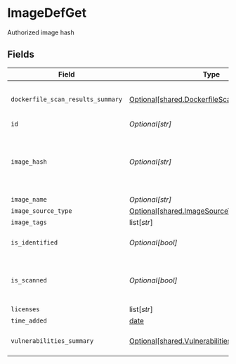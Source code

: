 # ImageDefGet

Authorized image hash


## Fields

| Field                                                                                                    | Type                                                                                                     | Required                                                                                                 | Description                                                                                              |
| -------------------------------------------------------------------------------------------------------- | -------------------------------------------------------------------------------------------------------- | -------------------------------------------------------------------------------------------------------- | -------------------------------------------------------------------------------------------------------- |
| `dockerfile_scan_results_summary`                                                                        | [Optional[shared.DockerfileScanResultsSummary]](undefined/models/shared/dockerfilescanresultssummary.md) | :heavy_minus_sign:                                                                                       | dockerfile scan results summary by severity                                                              |
| `id`                                                                                                     | *Optional[str]*                                                                                          | :heavy_minus_sign:                                                                                       | N/A                                                                                                      |
| `image_hash`                                                                                             | *Optional[str]*                                                                                          | :heavy_minus_sign:                                                                                       | Valid hash for the image. * will authorize image name without validating hash                            |
| `image_name`                                                                                             | *Optional[str]*                                                                                          | :heavy_minus_sign:                                                                                       | N/A                                                                                                      |
| `image_source_type`                                                                                      | [Optional[shared.ImageSourceType]](undefined/models/shared/imagesourcetype.md)                           | :heavy_minus_sign:                                                                                       | N/A                                                                                                      |
| `image_tags`                                                                                             | list[*str*]                                                                                              | :heavy_minus_sign:                                                                                       | N/A                                                                                                      |
| `is_identified`                                                                                          | *Optional[bool]*                                                                                         | :heavy_minus_sign:                                                                                       | Specify if the image is identified                                                                       |
| `is_scanned`                                                                                             | *Optional[bool]*                                                                                         | :heavy_minus_sign:                                                                                       | Specify if the image has been scanned during CI                                                          |
| `licenses`                                                                                               | list[*str*]                                                                                              | :heavy_minus_sign:                                                                                       | N/A                                                                                                      |
| `time_added`                                                                                             | [date](https://docs.python.org/3/library/datetime.html#date-objects)                                     | :heavy_minus_sign:                                                                                       | N/A                                                                                                      |
| `vulnerabilities_summary`                                                                                | [Optional[shared.VulnerabilitiesSummary]](undefined/models/shared/vulnerabilitiessummary.md)             | :heavy_minus_sign:                                                                                       | Vulnerabilities summary by severity                                                                      |